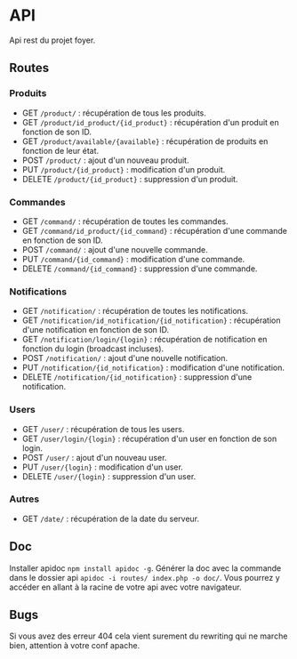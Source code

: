 <h1>API</h1>

Api rest du projet foyer.

<h2>Routes</h2>

<h3>Produits</h3>
<ul>
  <li>GET <code>/product/</code> : récupération de tous les produits.</li>
  <li>GET <code>/product/id_product/{id_product}</code> : récupération d'un produit en fonction de son ID.</li>
  <li>GET <code>/product/available/{available}</code> : récupération de produits en fonction de leur état.</li>
  <li>POST <code>/product/</code> : ajout d'un nouveau produit.</li>
  <li>PUT <code>/product/{id_product}</code> : modification d'un produit.</li>
  <li>DELETE <code>/product/{id_product}</code> : suppression d'un produit.</li>
</ul>

<h3>Commandes</h3>
<ul>
  <li>GET <code>/command/</code> : récupération de toutes les commandes.</li>
  <li>GET <code>/command/id_product/{id_command}</code> : récupération d'une commande en fonction de son ID.</li>
  <li>POST <code>/command/</code> : ajout d'une nouvelle commande.</li>
  <li>PUT <code>/command/{id_command}</code> : modification d'une commande.</li>
  <li>DELETE <code>/command/{id_command}</code> : suppression d'une commande.</li>
</ul>

<h3>Notifications</h3>
<ul>
  <li>GET <code>/notification/</code> : récupération de toutes les notifications.</li>
  <li>GET <code>/notification/id_notification/{id_notification}</code> : récupération d'une notification en fonction de son ID.</li>
  <li>GET <code>/notification/login/{login}</code> : récupération de notification en fonction du login (broadcast incluses).</li>
  <li>POST <code>/notification/</code> : ajout d'une nouvelle notification.</li>
  <li>PUT <code>/notification/{id_notification}</code> : modification d'une notification.</li>
  <li>DELETE <code>/notification/{id_notification}</code> : suppression d'une notification.</li>
</ul>

<h3>Users</h3>
<ul>
  <li>GET <code>/user/</code> : récupération de tous les users.</li>
  <li>GET <code>/user/login/{login}</code> : récupération d'un user en fonction de son login.</li>
  <li>POST <code>/user/</code> : ajout d'un nouveau user.</li>
  <li>PUT <code>/user/{login}</code> : modification d'un user.</li>
  <li>DELETE <code>/user/{login}</code> : suppression d'un user.</li>
</ul>

<h3>Autres</h3>
<ul>
  <li>GET <code>/date/</code> : récupération de la date du serveur.</li>
</ul>

<h2>Doc</h2>
Installer apidoc <code>npm install apidoc -g</code>.
Générer la doc avec la commande dans le dossier api <code>apidoc -i routes/ index.php -o doc/</code>.
Vous pourrez y accéder en allant à la racine de votre api avec votre navigateur.

<h2>Bugs</h2>
Si vous avez des erreur 404 cela vient surement du rewriting qui ne marche bien, attention à votre conf apache.
